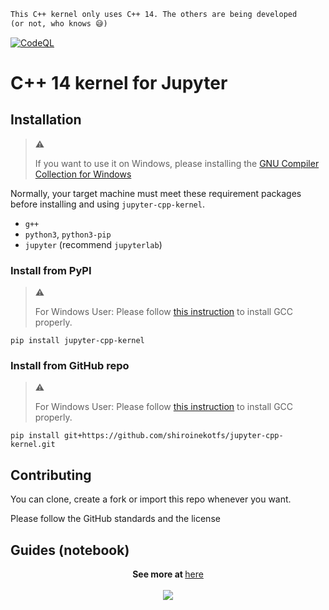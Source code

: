 ```markdown
This C++ kernel only uses C++ 14. The others are being developed
(or not, who knows 😅)
```

[![CodeQL](https://github.com/shiroinekotfs/jupyter-cpp-kernel/actions/workflows/codeql.yml/badge.svg)](https://github.com/shiroinekotfs/jupyter-cpp-kernel/actions/workflows/codeql.yml)

# C++ 14 kernel for Jupyter

## Installation

> :warning:
>
> If you want to use it on Windows, please installing the [GNU Compiler Collection for Windows](https://github.com/shiroinekotfs/jupyter-cpp-kernel/blob/master/INSTALL_ON_WINDOWS.md)

Normally, your target machine must meet these requirement packages before installing and using `jupyter-cpp-kernel`.

* `g++`
* `python3`, `python3-pip`
* `jupyter` (recommend `jupyterlab`)

### Install from PyPI

> :warning:
>
> For Windows User: Please follow [this instruction](https://github.com/shiroinekotfs/jupyter-cpp-kernel/blob/master/INSTALL_ON_WINDOWS.md) to install GCC properly.

```shell
pip install jupyter-cpp-kernel
```

### Install from GitHub repo


> :warning:
>
> For Windows User: Please follow [this instruction](https://github.com/shiroinekotfs/jupyter-cpp-kernel/blob/master/INSTALL_ON_WINDOWS.md) to install GCC properly.

```shell
pip install git+https://github.com/shiroinekotfs/jupyter-cpp-kernel.git
```

## Contributing

You can clone, create a fork or import this repo whenever you want.

Please follow the GitHub standards and the license

## Guides (notebook)

<p align="center">
    <b>See more at </b><a href="https://github.com/shiroinekotfs/jupyter-cpp-kernel-doc">here</a>
    <br><br>
    <img src="https://github.com/shiroinekotfs/jupyter-cpp-kernel/assets/115929530/201d3f51-fa4c-44d4-bc2b-4ea2a252f13c" />
</p>
